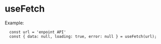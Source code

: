 # useFetch

Example:
```
  const url = 'enpoint API'
  const { data: null, loading: true, error: null } = useFetch(url);
```
